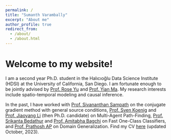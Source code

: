 ```yaml
---
permalink: /
title: "Sumanth Varambally"
excerpt: "About me"
author_profile: true
redirect_from: 
  - /about/
  - /about.html
---
```


Welcome to my website!
======

I am a second year Ph.D. student in the Halıcıoğlu Data Science Institute (HDSI) at the University of California, San Diego. I am fortunate enough to be jointly advised by [Prof. Rose Yu](https://roseyu.com/) and [Prof. Yian Ma](https://sites.google.com/view/yianma/home). My research interests include spatio-temporal modeling and causal inference.

In the past, I have worked with [Prof. Sivananthan Sampath](https://web.iitd.ac.in/~siva/) on the conjugate gradient method with general source conditions, [Prof. Sven Koenig](http://idm-lab.org/) and [Prof. Jiaoyang Li](https://jiaoyangli.me/) (then Ph.D. candidate) on Multi-Agent Path-Finding, [Prof. Srikanta Bedathur](https://www.cse.iitd.ac.in/~srikanta/) and [Prof. Amitabha Bagchi](https://www.cse.iitd.ac.in/~bagchi/) on Fast One-Class Classifiers, and [Prof. Prathosh AP](https://sites.google.com/view/prathosh/home?authuser=0) on Domain Generalization. Find my CV [here](https://github.com/VSumanth99/VSumanth99.github.io/raw/master/files/Sumanth_Varambally_CV.pdf) (updated October, 2023).


